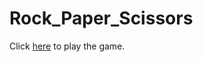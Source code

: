 # Rock_Paper_Scissors

Click [here](https://surajsg23.github.io/Rock_Paper_Scissors/) to play the game.
